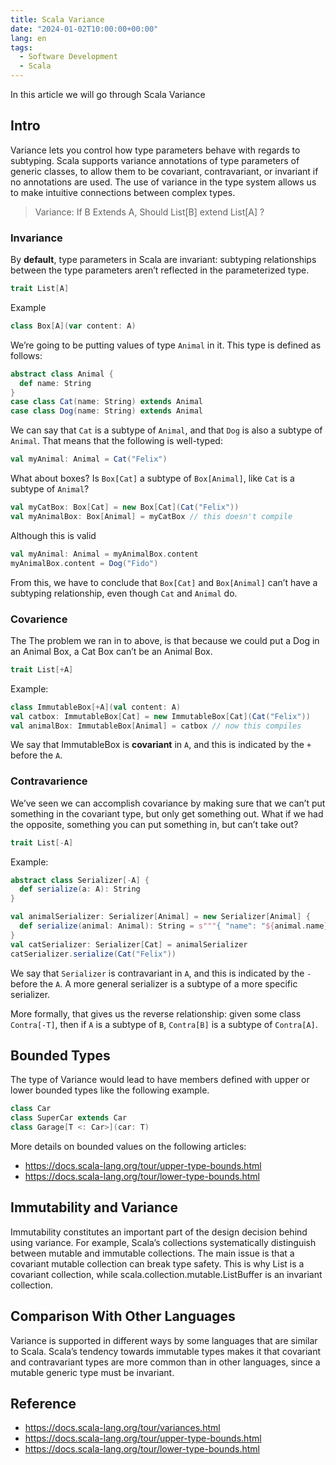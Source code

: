 ```yaml
---
title: Scala Variance
date: "2024-01-02T10:00:00+00:00"
lang: en
tags:
  - Software Development
  - Scala
---
```


In this article we will go through Scala Variance

## Intro ##

Variance lets you control how type parameters behave with regards to subtyping. Scala supports variance annotations of type parameters of generic classes, to allow them to be covariant, contravariant, or invariant if no annotations are used. The use of variance in the type system allows us to make intuitive connections between complex types.

> Variance: If B Extends A, Should List[B] extend List[A] ?

### Invariance ###

By **default**, type parameters in Scala are invariant: subtyping relationships between the type parameters aren’t reflected in the parameterized type.

```scala
trait List[A]
```

Example

```scala
class Box[A](var content: A)
```

We’re going to be putting values of type `Animal` in it. This type is defined as follows:

```scala
abstract class Animal {
  def name: String
}
case class Cat(name: String) extends Animal
case class Dog(name: String) extends Animal
```

We can say that `Cat` is a subtype of `Animal`, and that `Dog` is also a subtype of `Animal`. That means that the following is well-typed:

```scala
val myAnimal: Animal = Cat("Felix")
```

What about boxes? Is `Box[Cat]` a subtype of `Box[Animal]`, like `Cat` is a subtype of `Animal`?

```scala
val myCatBox: Box[Cat] = new Box[Cat](Cat("Felix"))
val myAnimalBox: Box[Animal] = myCatBox // this doesn't compile
```

Although this is valid

```scala
val myAnimal: Animal = myAnimalBox.content
myAnimalBox.content = Dog("Fido")
```

From this, we have to conclude that `Box[Cat]` and `Box[Animal]` can’t have a subtyping relationship, even though `Cat` and `Animal` do.

### Covarience ###

The The problem we ran in to above, is that because we could put a Dog in an Animal Box, a Cat Box can’t be an Animal Box.

```scala
trait List[+A]
```

Example:

```scala
class ImmutableBox[+A](val content: A)
val catbox: ImmutableBox[Cat] = new ImmutableBox[Cat](Cat("Felix"))
val animalBox: ImmutableBox[Animal] = catbox // now this compiles
```

We say that ImmutableBox is **covariant** in `A`, and this is indicated by the `+` before the `A`.

### Contravarience ###

We’ve seen we can accomplish covariance by making sure that we can’t put something in the covariant type, but only get something out. What if we had the opposite, something you can put something in, but can’t take out?

```scala
trait List[-A]
```

Example:

```scala
abstract class Serializer[-A] {
  def serialize(a: A): String
}

val animalSerializer: Serializer[Animal] = new Serializer[Animal] {
  def serialize(animal: Animal): String = s"""{ "name": "${animal.name}" }"""
}
val catSerializer: Serializer[Cat] = animalSerializer
catSerializer.serialize(Cat("Felix"))
```

We say that `Serializer` is contravariant in `A`, and this is indicated by the `-` before the `A`. A more general serializer is a subtype of a more specific serializer.

More formally, that gives us the reverse relationship: given some class `Contra[-T]`, then if `A` is a subtype of `B`, `Contra[B]` is a subtype of `Contra[A]`.

## Bounded Types ##

The type of Variance would lead to have members defined with upper or lower bounded types like the following example.

```scala
class Car
class SuperCar extends Car
class Garage[T <: Car>](car: T)
```

More details on bounded values on the following articles:

* <https://docs.scala-lang.org/tour/upper-type-bounds.html>
* <https://docs.scala-lang.org/tour/lower-type-bounds.html>

## Immutability and Variance ##

Immutability constitutes an important part of the design decision behind using variance. For example, Scala’s collections systematically distinguish between mutable and immutable collections. The main issue is that a covariant mutable collection can break type safety. This is why List is a covariant collection, while scala.collection.mutable.ListBuffer is an invariant collection.

## Comparison With Other Languages ##

Variance is supported in different ways by some languages that are similar to Scala. Scala’s tendency towards immutable types makes it that covariant and contravariant types are more common than in other languages, since a mutable generic type must be invariant.

## Reference ##

* <https://docs.scala-lang.org/tour/variances.html>
* <https://docs.scala-lang.org/tour/upper-type-bounds.html>
* <https://docs.scala-lang.org/tour/lower-type-bounds.html>
